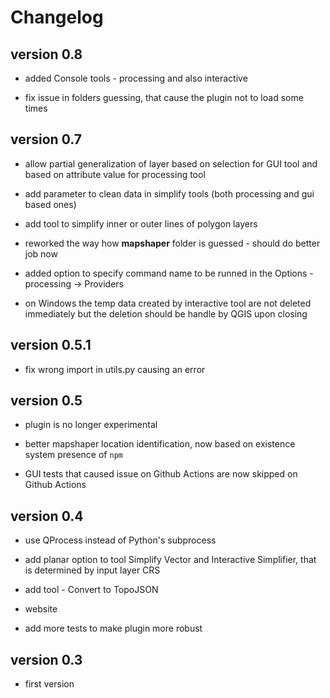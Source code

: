 # Changelog

## version 0.8

- added Console tools - processing and also interactive

- fix issue in folders guessing, that cause the plugin not to load some times

## version 0.7

- allow partial generalization of layer based on selection for GUI tool and based on attribute value for processing tool

- add parameter to clean data in simplify tools (both processing and gui based ones)

- add tool to simplify inner or outer lines of polygon layers

- reworked the way how **mapshaper** folder is guessed - should do better job now

- added option to specify command name to be runned in the Options - processing -> Providers

- on Windows the temp data created by interactive tool are not deleted immediately but the deletion should be handle by QGIS upon closing

## version 0.5.1

- fix wrong import in utils.py causing an error

## version 0.5

- plugin is no longer experimental

- better mapshaper location identification, now based on existence system presence of `npm`

- GUI tests that caused issue on Github Actions are now skipped on Github Actions

## version 0.4

- use QProcess instead of Python's subprocess

- add planar option to tool Simplify Vector and Interactive Simplifier, that is determined by input layer CRS

- add tool - Convert to TopoJSON

- website
  
- add more tests to make plugin more robust
  

## version 0.3

- first version